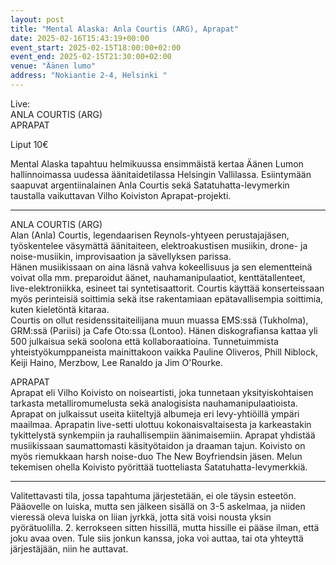 ```yaml
---
layout: post
title: "Mental Alaska: Anla Courtis (ARG), Aprapat"
date: 2025-02-16T15:43:19+00:00
event_start: 2025-02-15T18:00:00+02:00
event_end: 2025-02-15T21:30:00+02:00
venue: "Äänen lumo"
address: "Nokiantie 2-4, Helsinki "
---
```


Live:  
ANLA COURTIS (ARG)  
APRAPAT  
  
Liput 10€  
  
Mental Alaska tapahtuu helmikuussa ensimmäistä kertaa Äänen Lumon hallinnoimassa uudessa äänitaidetilassa Helsingin Vallilassa. Esiintymään saapuvat argentiinalainen Anla Courtis sekä Satatuhatta-levymerkin taustalla vaikuttavan Vilho Koiviston Aprapat-projekti.  
  
*******************************  
  
ANLA COURTIS (ARG)  
Alan (Anla) Courtis, legendaarisen Reynols-yhtyeen perustajajäsen, työskentelee väsymättä äänitaiteen, elektroakustisen musiikin, drone- ja noise-musiikin, improvisaation ja sävellyksen parissa.  
Hänen musiikissaan on aina läsnä vahva kokeellisuus ja sen elementteinä voivat olla mm. preparoidut äänet, nauhamanipulaatiot, kenttätallenteet, live-elektroniikka, esineet tai syntetisaattorit. Courtis käyttää konserteissaan myös perinteisiä soittimia sekä itse rakentamiaan epätavallisempia soittimia, kuten kieletöntä kitaraa.  
Courtis on ollut residenssitaiteilijana muun muassa EMS:ssä (Tukholma), GRM:ssä (Pariisi) ja Cafe Oto:ssa (Lontoo). Hänen diskografiansa kattaa yli 500 julkaisua sekä soolona että kollaboraatioina. Tunnetuimmista yhteistyökumppaneista mainittakoon vaikka Pauline Oliveros, Phill Niblock, Keiji Haino, Merzbow, Lee Ranaldo ja Jim O'Rourke.  
  
APRAPAT  
Aprapat eli Vilho Koivisto on noiseartisti, joka tunnetaan yksityiskohtaisen tarkasta metalliromumelusta sekä analogisista nauhamanipulaatioista. Aprapat on julkaissut useita kiiteltyjä albumeja eri levy-yhtiöillä ympäri maailmaa. Aprapatin live-setti ulottuu kokonaisvaltaisesta ja karkeastakin tykittelystä synkempiin ja rauhallisempiin äänimaisemiin. Aprapat yhdistää musiikissaan saumattomasti käsityötaidon ja draaman tajun. Koivisto on myös riemukkaan harsh noise-duo The New Boyfriendsin jäsen. Melun tekemisen ohella Koivisto pyörittää tuotteliasta Satatuhatta-levymerkkiä.  
************  
Valitettavasti tila, jossa tapahtuma järjestetään, ei ole täysin esteetön. Pääovelle on luiska, mutta sen jälkeen sisällä on 3-5 askelmaa, ja niiden vieressä oleva luiska on liian jyrkkä, jotta sitä voisi nousta yksin pyörätuolilla. 2. kerrokseen sitten hissillä, mutta hissille ei pääse ilman, että joku avaa oven. Tule siis jonkun kanssa, joka voi auttaa, tai ota yhteyttä järjestäjään, niin he auttavat.
